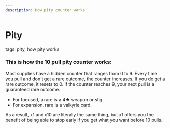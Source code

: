 ```yaml
---
description: How pity counter works
---
```

# Pity
tags: pity, how pity works

### This is how the 10 pull pity counter works:
Most supplies have a hidden counter that ranges from 0 to 9. Every time you pull and don't get a rare outcome, the counter increases. If you do get a rare outcome, it resets to 0. if the counter reaches 9, your next pull is a guaranteed rare outcome.

- For focused, a rare is a 4★ weapon or stig.
- For expansion, rare is a valkyrie card.

As a result, x1 and x10 are literally the same thing, but x1 offers you the benefit of being able to stop early if you get what you want before 10 pulls.